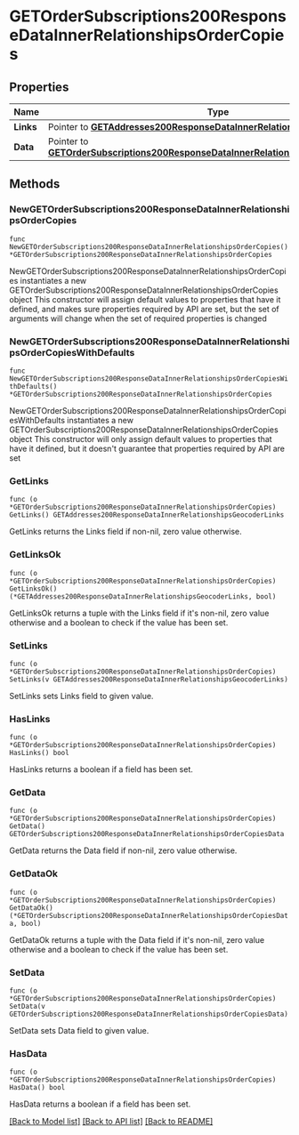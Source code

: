 # GETOrderSubscriptions200ResponseDataInnerRelationshipsOrderCopies

## Properties

Name | Type | Description | Notes
------------ | ------------- | ------------- | -------------
**Links** | Pointer to [**GETAddresses200ResponseDataInnerRelationshipsGeocoderLinks**](GETAddresses200ResponseDataInnerRelationshipsGeocoderLinks.md) |  | [optional] 
**Data** | Pointer to [**GETOrderSubscriptions200ResponseDataInnerRelationshipsOrderCopiesData**](GETOrderSubscriptions200ResponseDataInnerRelationshipsOrderCopiesData.md) |  | [optional] 

## Methods

### NewGETOrderSubscriptions200ResponseDataInnerRelationshipsOrderCopies

`func NewGETOrderSubscriptions200ResponseDataInnerRelationshipsOrderCopies() *GETOrderSubscriptions200ResponseDataInnerRelationshipsOrderCopies`

NewGETOrderSubscriptions200ResponseDataInnerRelationshipsOrderCopies instantiates a new GETOrderSubscriptions200ResponseDataInnerRelationshipsOrderCopies object
This constructor will assign default values to properties that have it defined,
and makes sure properties required by API are set, but the set of arguments
will change when the set of required properties is changed

### NewGETOrderSubscriptions200ResponseDataInnerRelationshipsOrderCopiesWithDefaults

`func NewGETOrderSubscriptions200ResponseDataInnerRelationshipsOrderCopiesWithDefaults() *GETOrderSubscriptions200ResponseDataInnerRelationshipsOrderCopies`

NewGETOrderSubscriptions200ResponseDataInnerRelationshipsOrderCopiesWithDefaults instantiates a new GETOrderSubscriptions200ResponseDataInnerRelationshipsOrderCopies object
This constructor will only assign default values to properties that have it defined,
but it doesn't guarantee that properties required by API are set

### GetLinks

`func (o *GETOrderSubscriptions200ResponseDataInnerRelationshipsOrderCopies) GetLinks() GETAddresses200ResponseDataInnerRelationshipsGeocoderLinks`

GetLinks returns the Links field if non-nil, zero value otherwise.

### GetLinksOk

`func (o *GETOrderSubscriptions200ResponseDataInnerRelationshipsOrderCopies) GetLinksOk() (*GETAddresses200ResponseDataInnerRelationshipsGeocoderLinks, bool)`

GetLinksOk returns a tuple with the Links field if it's non-nil, zero value otherwise
and a boolean to check if the value has been set.

### SetLinks

`func (o *GETOrderSubscriptions200ResponseDataInnerRelationshipsOrderCopies) SetLinks(v GETAddresses200ResponseDataInnerRelationshipsGeocoderLinks)`

SetLinks sets Links field to given value.

### HasLinks

`func (o *GETOrderSubscriptions200ResponseDataInnerRelationshipsOrderCopies) HasLinks() bool`

HasLinks returns a boolean if a field has been set.

### GetData

`func (o *GETOrderSubscriptions200ResponseDataInnerRelationshipsOrderCopies) GetData() GETOrderSubscriptions200ResponseDataInnerRelationshipsOrderCopiesData`

GetData returns the Data field if non-nil, zero value otherwise.

### GetDataOk

`func (o *GETOrderSubscriptions200ResponseDataInnerRelationshipsOrderCopies) GetDataOk() (*GETOrderSubscriptions200ResponseDataInnerRelationshipsOrderCopiesData, bool)`

GetDataOk returns a tuple with the Data field if it's non-nil, zero value otherwise
and a boolean to check if the value has been set.

### SetData

`func (o *GETOrderSubscriptions200ResponseDataInnerRelationshipsOrderCopies) SetData(v GETOrderSubscriptions200ResponseDataInnerRelationshipsOrderCopiesData)`

SetData sets Data field to given value.

### HasData

`func (o *GETOrderSubscriptions200ResponseDataInnerRelationshipsOrderCopies) HasData() bool`

HasData returns a boolean if a field has been set.


[[Back to Model list]](../README.md#documentation-for-models) [[Back to API list]](../README.md#documentation-for-api-endpoints) [[Back to README]](../README.md)


